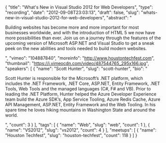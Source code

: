 {
  "title": "What's New in Visual Studio 2012 for Web Developers",
  "type": "recording",
  "date": "2012-09-08T23:03:13",
  "draft": false,
  "slug": "whats-new-in-visual-studio-2012-for-web-developers",
  "abstract": "<p>Building websites has become more and more important for most businesses worldwide, and with the introduction of HTML 5 we now have more possibilities than ever. Join us on a journey through the features of the upcoming version of Microsoft ASP.NET and Visual Studio to get a sneak peek on the new abilities and tools needed to build modern websites.</p>",
  "vimeo": "104887840",
  "moreinfo": "http://www.houstontechfest.com",
  "thumbnail": "https://i.vimeocdn.com/video/487544765_295x166.jpg",
  "speakers": [
    {
      "name": "Scott Hunter",
      "slug": "scott-hunter",
      "bio": "<p>Scott Hunter is responsible for the Microsoft’s .NET platform, which includes the .NET Framework, .NET Core, ASP.NET, Entity Framework, .NET Tools, Web Tools and the managed languages (C#, F# and VB). Prior to leading the .NET Platform, Hunter helped the Azure Developer Experience team build the Azure SDK’s, App Service Tooling, Azure Redis Cache, Azure API Management, ASP.NET, Entity Framework and the Web Tooling. In his spare time he loves hiking mountains in Washington State and around the world.</p>",
      "count": 3
    }
  ],
  "tags": [
    {
      "name": "Web",
      "slug": "web",
      "count": 1
    },
    {
      "name": "VS2012",
      "slug": "vs2012",
      "count": 4
    }
  ],
  "meetups": [
    {
      "name": "Houston Techfest",
      "slug": "houston-techfest",
      "count": 118
    }
  ]
}